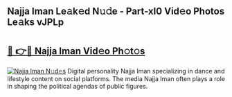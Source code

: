 ## Najja Iman Le𝚊k𝚎d N𝚞𝚍e - Part-xI0 Vid𝚎o Photos Le𝚊ks vJPLp

# <h2><a href="http://fbd06ex.evod.top/?m=Najja+Iman">🔗 👉🔴 Najja Iman Vid𝚎o Ph𝚘t𝚘s</a></h2>

[![Najja Iman N𝚞d𝚎s](https://i.imgur.com/8V9OHl7.gif)](http://fbd06ex.evod.top/?m=Najja+Iman)
Digital personality Najja Iman specializing in dance and lifestyle content on social platforms. The media Najja Iman often plays a role in shaping the political agendas of public figures. 
